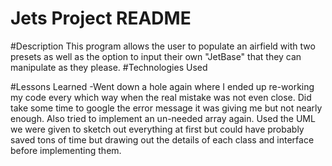 # Jets Project README

#Description
This program allows the user to populate an airfield with two presets as well as the option
to input their own "JetBase" that they can manipulate as they please.
#Technologies Used

#Lessons Learned
-Went down a hole again where I ended up re-working my code every which way when the real
mistake was not even close.  Did take some time to google the error message it was giving me
but not nearly enough.  Also tried to implement an un-needed array again.  Used the UML we were
given to sketch out everything at first but could have probably saved tons of time but drawing out the details of each class and interface before implementing them.
